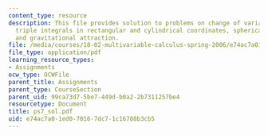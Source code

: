 ```yaml
---
content_type: resource
description: This file provides solution to problems on change of variables, probability,
  triple integrals in rectangular and cylindrical coordinates, spherical coordinates,
  and gravitational attraction.
file: /media/courses/18-02-multivariable-calculus-spring-2006/e74ac7a01ed070167dc71c16788b3cb5_ps7_sol.pdf
file_type: application/pdf
learning_resource_types:
- Assignments
ocw_type: OCWFile
parent_title: Assignments
parent_type: CourseSection
parent_uid: 99ca73d7-5be7-449d-b0a2-2b7311257be4
resourcetype: Document
title: ps7_sol.pdf
uid: e74ac7a0-1ed0-7016-7dc7-1c16788b3cb5
---
```

